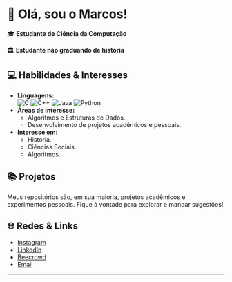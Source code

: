 # 👋 Olá, sou o Marcos!

🎓 **Estudante de Ciência da Computação**

🏛️ **Estudante não graduando de história**

## 💻 Habilidades & Interesses

- **Linguagens:**  
  ![C](https://img.shields.io/badge/-C-black?style=flat-square&logo=c) ![C++](https://img.shields.io/badge/-C++-363636?style=flat-square&logo=c%2B%2B) ![Java](https://img.shields.io/badge/-Java-8B4513?style=flat-square&logo=openjdk&logoColor=white) ![Python](https://img.shields.io/badge/-Python-4B0082?style=flat-square&logo=python)
- **Áreas de interesse:**  
  - Algoritmos e Estruturas de Dados.
  - Desenvolvimento de projetos acadêmicos e pessoais.
- **Interesse em:**  
  - História.
  - Ciências Sociais.
  - Algoritmos.

## 📚 Projetos

Meus repositórios são, em sua maioria, projetos acadêmicos e experimentos pessoais. Fique à vontade para explorar e mandar sugestões!

## 🌐 Redes & Links

- [Instagram](https://www.instagram.com/molsousa/)
- [LinkedIn](https://www.linkedin.com/in/marcos-oliveira-de-sousa-90a97527a/)
- [Beecrowd](https://judge.beecrowd.com/pt/profile/877831)
- [Email](mailto:sousas1569@gmail.com)

---
